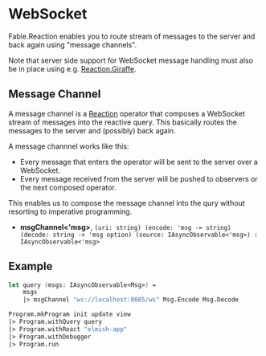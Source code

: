 
# WebSocket

Fable.Reaction enables you to route stream of messages to the server and back again using "message channels".

Note that server side support for WebSocket message handling must also be in place using e.g. [Reaction.Giraffe](https://dbrattli.github.io/Reaction/extras/Giraffe.html).

## Message Channel

A message channel is a [Reaction](https://github.com/dbrattli/Reaction) operator that composes a WebSocket stream of messages into the reactive query. This basically routes the messages to the server and (possibly) back again.

A message channnel works like this:

- Every message that enters the operator will be sent to the server over a WebSocket.
- Every message received from the server will be pushed to observers or the next composed operator.

This enables us to compose the message channel into the qury without resorting to imperative programming.

- **msgChannel<'msg>**, `(uri: string) (encode: 'msg -> string) (decode: string -> 'msg option) (source: IAsyncObservable<'msg>) : IAsyncObservable<'msg>`

## Example

```fs
let query (msgs: IAsyncObservable<Msg>) =
    msgs
    |> msgChannel "ws://localhost:8085/ws" Msg.Encode Msg.Decode

Program.mkProgram init update view
|> Program.withQuery query
|> Program.withReact "elmish-app"
|> Program.withDebugger
|> Program.run
```
